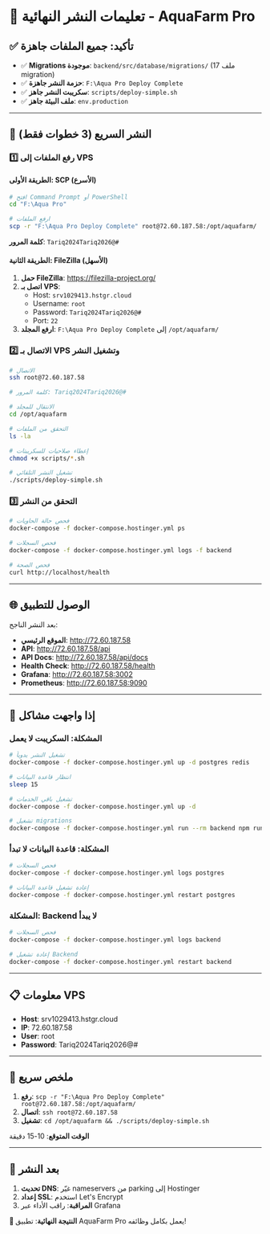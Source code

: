 # 🚀 تعليمات النشر النهائية - AquaFarm Pro

## ✅ تأكيد: جميع الملفات جاهزة

- ✅ **Migrations موجودة**: `backend/src/database/migrations/` (17 ملف migration)
- ✅ **حزمة النشر جاهزة**: `F:\Aqua Pro Deploy Complete`
- ✅ **سكريبت النشر جاهز**: `scripts/deploy-simple.sh`
- ✅ **ملف البيئة جاهز**: `env.production`

---

## 🚀 النشر السريع (3 خطوات فقط)

### 1️⃣ رفع الملفات إلى VPS

#### الطريقة الأولى: SCP (الأسرع)
```bash
# افتح Command Prompt أو PowerShell
cd "F:\Aqua Pro"

# ارفع الملفات
scp -r "F:\Aqua Pro Deploy Complete" root@72.60.187.58:/opt/aquafarm/
```

**كلمة المرور**: `Tariq2024Tariq2026@#`

#### الطريقة الثانية: FileZilla (الأسهل)
1. **حمل FileZilla**: https://filezilla-project.org/
2. **اتصل بـ VPS**:
   - Host: `srv1029413.hstgr.cloud`
   - Username: `root`
   - Password: `Tariq2024Tariq2026@#`
   - Port: `22`
3. **ارفع المجلد**: `F:\Aqua Pro Deploy Complete` إلى `/opt/aquafarm/`

### 2️⃣ الاتصال بـ VPS وتشغيل النشر

```bash
# الاتصال
ssh root@72.60.187.58

# كلمة المرور: Tariq2024Tariq2026@#

# الانتقال للمجلد
cd /opt/aquafarm

# التحقق من الملفات
ls -la

# إعطاء صلاحيات للسكريبتات
chmod +x scripts/*.sh

# تشغيل النشر التلقائي
./scripts/deploy-simple.sh
```

### 3️⃣ التحقق من النشر

```bash
# فحص حالة الحاويات
docker-compose -f docker-compose.hostinger.yml ps

# فحص السجلات
docker-compose -f docker-compose.hostinger.yml logs -f backend

# فحص الصحة
curl http://localhost/health
```

---

## 🌐 الوصول للتطبيق

بعد النشر الناجح:

- **الموقع الرئيسي**: http://72.60.187.58
- **API**: http://72.60.187.58/api
- **API Docs**: http://72.60.187.58/api/docs
- **Health Check**: http://72.60.187.58/health
- **Grafana**: http://72.60.187.58:3002
- **Prometheus**: http://72.60.187.58:9090

---

## 🔧 إذا واجهت مشاكل

### المشكلة: السكريبت لا يعمل
```bash
# تشغيل النشر يدوياً
docker-compose -f docker-compose.hostinger.yml up -d postgres redis

# انتظار قاعدة البيانات
sleep 15

# تشغيل باقي الخدمات
docker-compose -f docker-compose.hostinger.yml up -d

# تشغيل migrations
docker-compose -f docker-compose.hostinger.yml run --rm backend npm run migration:run
```

### المشكلة: قاعدة البيانات لا تبدأ
```bash
# فحص السجلات
docker-compose -f docker-compose.hostinger.yml logs postgres

# إعادة تشغيل قاعدة البيانات
docker-compose -f docker-compose.hostinger.yml restart postgres
```

### المشكلة: Backend لا يبدأ
```bash
# فحص السجلات
docker-compose -f docker-compose.hostinger.yml logs backend

# إعادة تشغيل Backend
docker-compose -f docker-compose.hostinger.yml restart backend
```

---

## 📋 معلومات VPS

- **Host**: srv1029413.hstgr.cloud
- **IP**: 72.60.187.58
- **User**: root
- **Password**: Tariq2024Tariq2026@#

---

## 🎯 ملخص سريع

1. **رفع**: `scp -r "F:\Aqua Pro Deploy Complete" root@72.60.187.58:/opt/aquafarm/`
2. **اتصال**: `ssh root@72.60.187.58`
3. **تشغيل**: `cd /opt/aquafarm && ./scripts/deploy-simple.sh`

**الوقت المتوقع**: 10-15 دقيقة

---

## 🎉 بعد النشر

1. **تحديث DNS**: غيّر nameservers من parking إلى Hostinger
2. **إعداد SSL**: استخدم Let's Encrypt
3. **المراقبة**: راقب الأداء عبر Grafana

**🎯 النتيجة النهائية**: تطبيق AquaFarm Pro يعمل بكامل وظائفه!
